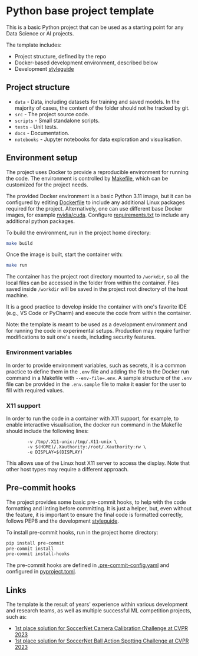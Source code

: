 # Python base project template

This is a basic Python project that can be used as a starting point for any
Data Science or AI projects.

The template includes:

- Project structure, defined by the repo
- Docker-based development environment, described below
- Development [styleguide](GUIDE.md)


## Project structure

* `data` - Data, including datasets for training and saved models. In the majority of cases, the content of the folder should not he tracked by git.
* `src` - The project source code.
* `scripts` - Small standalone scripts.
* `tests` - Unit tests.
* `docs` - Documentation.
* `notebooks` - Jupyter notebooks for data exploration and visualisation.

## Environment setup

The project uses Docker to provide a reproducible environment for running
the code. The environment is controlled by [Makefile](Makefile), which can be customized
for the project needs.

The provided Docker environment is a basic Python 3.11 image, but it can be
configured by editing [Dockerfile](Dockerfile) to include any additional Linux
packages required for the project. Alternatively, one can use different base
Docker images, for example [nvidia/cuda](https://hub.docker.com/r/nvidia/cuda/#!).
Configure [requirements.txt](requirements.txt) to include any additional python
packages.

To build the environment, run in the project home directory:
```bash
make build
```

Once the image is built, start the container with:
```bash
make run
```

The container has the project root directory mounted to `/workdir`,
so all the local files can be accessed in the folder from within the container. Files saved
inside `/workdir` will be saved in the project root directory of the host machine.

It is a good practice to develop inside the container with one's favorite IDE
(e.g., VS Code or PyCharm) and execute the code from within the container.

Note: the template is meant to be used as a development environment and for
running the code in experimental setups. Production may require further modifications
to suit one's needs, including security features.

### Environment variables

In order to provide environment variables, such as secrets, it is a common practice to define them in the `.env` file and adding the file to the Docker run command in a Makefile with `--env-file=.env`. A sample structure of the `.env` file can be provided in the `.env.sample` file to make it easier for the user to fill with required values.

### X11 support

In order to run the code in a container with X11 support, for example, to enable interactive visualisation, the docker run command in the Makefile should include the following lines:

```
        -v /tmp/.X11-unix:/tmp/.X11-unix \
		-v $(HOME)/.Xauthority:/root/.Xauthority:rw \
		-e DISPLAY=$(DISPLAY)
```

This allows use of the Linux host X11 server to access the display. Note that other host types may require a different approach.

## Pre-commit hooks

The project provides some basic pre-commit hooks, to help with the code
formatting and linting before committing. It is just a helper,
but, even without the feature, it is important to ensure the final code is formatted correctly, follows PEP8 and the development [styleguide](GUIDE.md).

To install pre-commit hooks, run in the project home directory:
```bash
pip install pre-commit
pre-commit install
pre-commit install-hooks
```

The pre-commit hooks are defined in [.pre-commit-config.yaml](.pre-commit-config.yaml) and configured in [pyproject.toml](pyproject.toml).

## Links

The template is the result of years' experience within various development and research teams, as well as multiple successful ML competition projects, such as:
* [1st place solution for SoccerNet Camera Calibration Challenge at CVPR 2023](https://github.com/NikolasEnt/soccernet-calibration-sportlight)
* [1st place solution for SoccerNet Ball Action Spotting Challenge at CVPR 2023](https://github.com/lRomul/ball-action-spotting)
